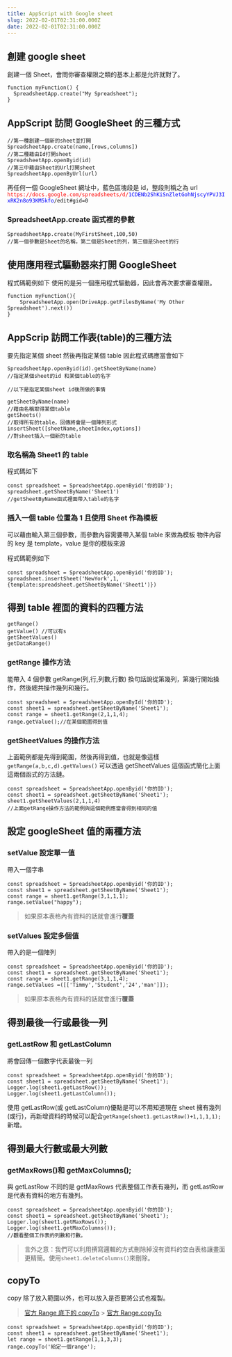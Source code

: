 ```yaml
---
title: AppScript with Google sheet
slug: 2022-02-01T02:31:00.000Z
date: 2022-02-01T02:31:00.000Z
---
```



## 創建 google sheet

創建一個 Sheet，會問你審查權限之類的基本上都是允許就對了。

```javascript{numberLines: true}
function myFunction() {
  SpreadsheetApp.create("My Spreadsheet");
}
```

## AppScript 訪問 GoogleSheet 的三種方式

```javascript{numberLines: true}
//第一種創建一個新的sheet並打開
SpreadsheetApp.create(name,[rows,columns])
//第二種藉由Id打開sheet
SpreadsheetApp.openByid(id)
//第三中藉由Sheet的Url打開sheet
SpreadsheetApp.openByUrl(url)
```

再任何一個 GoogleSheet 網址中，藍色區塊段是 id，整段則稱之為 url
<font color="red">`https://docs.google.com/spreadsheets/d/`</font><font color="blue">`1CDENb2ShKiSnZletGohNjscyYPVJ3IxRK2n8o93KM5kfo`</font>`/edit#gid=0`

### SpreadsheetApp.create 函式裡的參數

```javascript{numberLines: true}
SpreadsheetApp.create(MyFirstSheet,100,50)
//第一個參數是Sheet的名稱，第二個是Sheet的列，第三個是Sheet的行
```

## 使用應用程式驅動器來打開 GoogleSheet

程式碼範例如下
使用的是另一個應用程式驅動器，因此會再次要求審查權限。

```javascript{numberLines: true}
function myFunction(){
    SpreadsheetApp.open(DriveApp.getFilesByName('My Other Spreadsheet').next())
}
```

## AppScrip 訪問工作表(table)的三種方法

要先指定某個 sheet 然後再指定某個 table
因此程式碼應當會如下

```javascript{numberLines: true}
SpreadsheetApp.openByid(id).getSheetByName(name)
//指定某個sheet的id 和某個table的名字

//以下是指定某個sheet id後所做的事情

getSheetByName(name)
//藉由名稱取得某個table
getSheets()
//取得所有的table，回傳將會是一個陣列形式
insertSheet([sheetName,sheetIndex,options])
//對sheet插入一個新的table
```

### 取名稱為 Sheet1 的 table

程式碼如下

```javascript{numberLines: true}
const spreadsheet = SpreadsheetApp.openByid('你的ID');
spreadsheet.getSheetByName('Sheet1')
//getSheetByName函式裡面帶入table的名字
```

### 插入一個 table 位置為 1 且使用 Sheet 作為模板

可以藉由輸入第三個參數，而參數內容需要帶入某個 table 來做為模板
物件內容的 key 是 template，value 是你的模板來源

程式碼範例如下

```javascript{numberLines: true}
const spreadsheet = SpreadsheetApp.openByid('你的ID');
spreadsheet.insertSheet('NewYork',1,{template:spreadsheet.getSheetByName('Sheet1')})
```

## 得到 table 裡面的資料的四種方法

```javascript{numberLines: true}
getRange()
getValue() //可以有s
getSheetValues()
getDataRange()
```

### getRange 操作方法

能帶入 4 個參數
getRange(列,行,列數,行數)
換句話說從第幾列，第幾行開始操作，然後總共操作幾列和幾行。

```javascript{numberLines: true}
const spreadsheet = SpreadsheetApp.openById('你的ID');
const sheet1 = spreadsheet.getSheetByName('Sheet1');
const range = sheet1.getRange(2,1,1,4);
range.getValue();//在某個範圍得到值
```

### getSheetValues 的操作方法

上面範例都是先得到範圍，然後再得到值，也就是像這樣`getRange(a,b,c,d).getValues()`
可以透過 getSheetValues 這個函式簡化上面這兩個函式的方法鏈。

```javascript{numberLines: true}
const spreadsheet = SpreadsheetApp.openByid('你的ID');
const sheet1 = spreadsheet.getSheetByName('Sheet1');
sheet1.getSheetValues(2,1,1,4)
//上面getRange操作方法的範例與這個範例應當會得到相同的值
```

## 設定 googleSheet 值的兩種方法

### setValue 設定單一值

帶入一個字串

```javascript{numberLines: true}
const spreadsheet = SpreadsheetApp.openByid('你的ID');
const sheet1 = spreadsheet.getSheetByName('Sheet1');
const range = sheet1.getRange(3,1,1,1);
range.setValue("happy");
```

> 如果原本表格內有資料的話就會進行**覆蓋**

### setValues 設定多個值

帶入的是一個陣列

```javascript{numberLines: true}
const spreadsheet = SpreadsheetApp.openByid('你的ID');
const sheet1 = spreadsheet.getSheetByName('Sheet1');
const range = sheet1.getRange(3,1,1,4);
range.setValues =([['Timmy','Student','24','man']]);
```

> 如果原本表格內有資料的話就會進行**覆蓋**

## 得到最後一行或最後一列

### getLastRow 和 getLastColumn

將會回傳一個數字代表最後一列

```javascript{numberLines: true}
const spreadsheet = SpreadsheetApp.openByid('你的ID');
const sheet1 = spreadsheet.getSheetByName('Sheet1');
Logger.log(sheet1.getLastRow());
Logger.log(sheet1.getLastColumn());
```

使用 getLastRow(或 getLastColumn)優點是可以不用知道現在 sheet 擁有幾列(或行)，再新增資料的時候可以配合`getRange(sheet1.getLastRow()+1,1,1,1);`新增。

## 得到最大行數或最大列數

### getMaxRows()和 getMaxColumns();

與 getLastRow 不同的是 getMaxRows 代表整個工作表有幾列，而 getLastRow 是代表有資料的地方有幾列。

```javascript{numberLines: true}
const spreadsheet = SpreadsheetApp.openByid('你的ID');
const sheet1 = spreadsheet.getSheetByName('Sheet1');
Logger.log(sheet1.getMaxRows());
Logger.log(sheet1.getMaxColumns());
//觀看整個工作表的列數和行數。
```

> 言外之意：我們可以利用撰寫邏輯的方式刪除掉沒有資料的空白表格讓畫面更精簡。使用`sheet1.deleteColumns()`來刪除。

## copyTo

copy 除了放入範圍以外，也可以放入是否要將公式也複製。

> [官方 Range 底下的 copyTo](https://developers.google.com/apps-script/reference/spreadsheet/range?hl=en) > [官方 Range.copyTo](<https://developers.google.com/apps-script/reference/spreadsheet/range?hl=en#copyTo(Range,CopyPasteType,Boolean)>)

```javascript{numberLines: true}
const spreadsheet = SpreadsheetApp.openByid('你的ID');
const sheet1 = spreadsheet.getSheetByName('Sheet1');
let range = sheet1.getRange(1,1,3,3);
range.copyTo('給定一個range');
```

